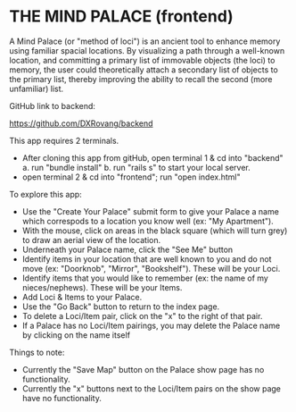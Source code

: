 # THE MIND PALACE (frontend)

A Mind Palace (or "method of loci") is an ancient tool to enhance memory
using familiar spacial locations.  By visualizing a path through a well-known
location, and committing a primary list of immovable objects (the loci) to 
memory, the user could theoretically attach a secondary list of objects to the 
primary list, thereby improving the ability to recall the second (more unfamiliar)
list.

GitHub link to backend:  

https://github.com/DXRovang/backend


This app requires 2 terminals.  
* After cloning this app from gitHub, open terminal 1 & cd into "backend"
  a. run "bundle install"
  b. run "rails s" to start your local server.
* open terminal 2 & cd into "frontend"; run "open index.html"

To explore this app:
* Use the "Create Your Palace" submit form to give your Palace a name
  which correspods to a location you know well (ex: "My Apartment").
* With the mouse, click on areas in the black square (which will turn grey)
  to draw an aerial view of the location.
* Underneath your Palace name, click the "See Me" button
* Identify items in your location that are well known to you and do not move
  (ex:  "Doorknob", "Mirror", "Bookshelf").  These will be your Loci.
* Identify items that you would like to remember (ex: the name of my nieces/nephews). 
  These will be your Items.
* Add Loci & Items to your Palace.
* Use the "Go Back" button to return to the index page.
* To delete a Loci/Item pair, click on the "x" to the right of that pair.
* If a Palace has no Loci/Item pairings, you may delete the Palace name 
  by clicking on the name itself

Things to note:
* Currently the "Save Map" button on the Palace show page has no functionality.
* Currently the "x" buttons next to the Loci/Item pairs on the show page have
  no functionality.